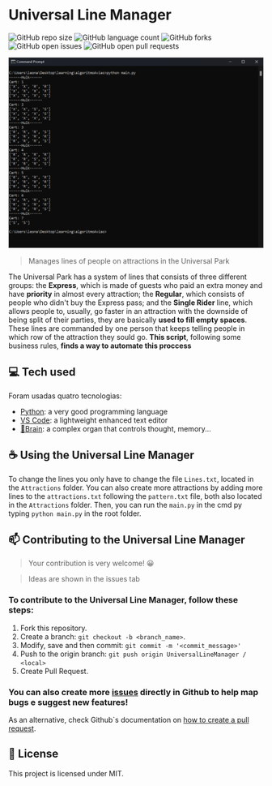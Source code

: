 # Universal Line Manager

![GitHub repo size](https://img.shields.io/github/languages/code-size/LeoUpperThrower4/UniversalLineManager?style=for-the-badge)
![GitHub language count](https://img.shields.io/github/languages/count/LeoUpperThrower4/UniversalLineManager?style=for-the-badge)
![GitHub forks](https://img.shields.io/github/forks/LeoUpperThrower4/UniversalLineManager?style=for-the-badge)
![GitHub open issues](https://img.shields.io/github/issues/LeoUpperThrower4/UniversalLineManager?style=for-the-badge)
![GitHub open pull requests](https://img.shields.io:/github/issues-pr/LeoUpperThrower4/UniversalLineManager?style=for-the-badge)

<!-- Alterar cover quando o projeto estiver 100% funcional -->
<img src="img/cover.png" alt="cover">

> Manages lines of people on attractions in the Universal Park

The Universal Park has a system of lines that consists of three different groups: the **Express**, which is made of guests who paid an extra money and have **priority** in almost every attraction; the **Regular**, which consists of people who didn't buy the Express pass; and the **Single Rider** line, which allows people to, usually, go faster in an attraction with the downside of being split of their parties, they are basically **used to fill empty spaces**. These lines are commanded by one person that keeps telling people in which row of the attraction they sould go. **This script**, following some business rules, **finds a way to automate this proccess**


## 💻 Tech used

Foram usadas quatro tecnologias:

- [Python](https://www.embarcadero.com/br/products/rad-studio): a very good programming language
- [VS Code](https://code.visualstudio.com/): a lightweight enhanced text editor
- [🧠Brain](https://www.google.com/search?q=brain&rlz=1C1VDKB_enUS1001US1001&oq=brain&aqs=chrome..69i57j0i512l7j46i199i465i512.939j0j4&sourceid=chrome&ie=UTF-8): a complex organ that controls thought, memory...

## ☕ Using the Universal Line Manager

To change the lines you only have to change the file `Lines.txt`, located in the `Attractions` folder. You can also create more attractions by adding more lines to the `attractions.txt` following the `pattern.txt` file, both also located in the `Attractions` folder. Then, you can run the `main.py` in the cmd py typing `python main.py` in the root folder.


## 📫 Contributing to the Universal Line Manager

> Your contribution is very welcome! 😀

> Ideas are shown in the issues tab

### To contribute to the Universal Line Manager, follow these steps:

1. Fork this repository.
2. Create a branch: `git checkout -b <branch_name>`.
3. Modify, save and then commit: `git commit -m '<commit_message>'`
4. Push to the origin branch: `git push origin UniversalLineManager / <local>`
5. Create Pull Request.

### You can also create more [issues](https://github.com/LeoUpperThrower4/UniversalLineManager/issues) directly in Github to help map bugs e suggest new features!

As an alternative, check Github`s documentation on [how to create a pull request](https://help.github.com/en/github/collaborating-with-issues-and-pull-requests/creating-a-pull-request).

## 📝 License

This project is licensed under MIT.
